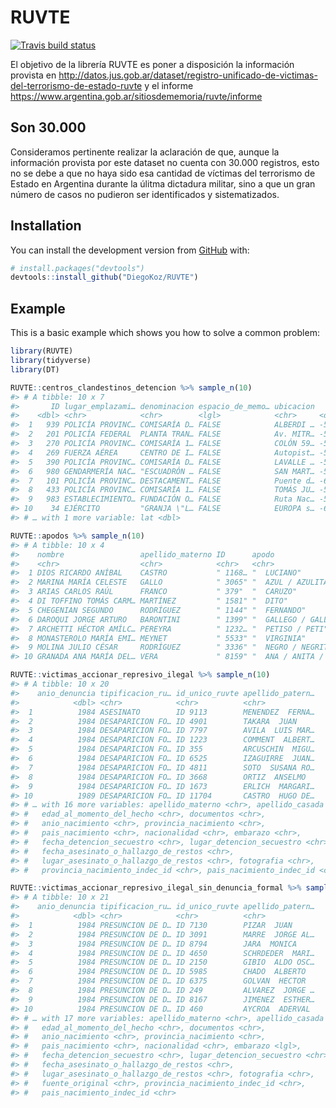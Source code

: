 
<!-- README.md is generated from README.Rmd. Please edit that file -->

# RUVTE

<!-- badges: start -->

[![Travis build
status](https://travis-ci.org/DiegoKoz/RUVTE.svg?branch=master)](https://travis-ci.org/DiegoKoz/RUVTE)
<!--[![Codecov test coverage](https://codecov.io/gh/DiegoKoz/RUVTE/branch/master/graph/badge.svg)](https://codecov.io/gh/DiegoKoz/RUVTE?branch=master)-->
<!-- badges: end -->

El objetivo de la librería RUVTE es poner a disposición la información
provista en
<http://datos.jus.gob.ar/dataset/registro-unificado-de-victimas-del-terrorismo-de-estado-ruvte>
y el informe
<https://www.argentina.gob.ar/sitiosdememoria/ruvte/informe>

## Son 30.000

Consideramos pertinente realizar la aclaración de que, aunque la
información provista por este dataset no cuenta con 30.000 registros,
esto no se debe a que no haya sido esa cantidad de víctimas del
terrorismo de Estado en Argentina durante la úlitma dictadura militar,
sino a que un gran número de casos no pudieron ser identificados y
sistematizados.

## Installation

You can install the development version from
[GitHub](https://github.com/) with:

``` r
# install.packages("devtools")
devtools::install_github("DiegoKoz/RUVTE")
```

## Example

This is a basic example which shows you how to solve a common problem:

``` r
library(RUVTE)
library(tidyverse)
library(DT)
```

``` r
RUVTE::centros_clandestinos_detencion %>% sample_n(10)
#> # A tibble: 10 x 7
#>       ID lugar_emplazami… denominacion espacio_de_memo… ubicacion   lon
#>    <dbl> <chr>            <chr>        <lgl>            <chr>     <dbl>
#>  1   939 POLICÍA PROVINC… COMISARÍA D… FALSE            ALBERDI … -58.7
#>  2   201 POLICÍA FEDERAL  PLANTA TRAN… FALSE            Av. MITR… -58.3
#>  3   270 POLICÍA PROVINC… COMISARÍA 1… FALSE            COLÓN 59… -59.3
#>  4   269 FUERZA AÉREA     CENTRO DE I… FALSE            Autopist… -58.5
#>  5   390 POLICÍA PROVINC… COMISARÍA D… FALSE            LAVALLE … -59.2
#>  6   980 GENDARMERÍA NAC… "ESCUADRÓN … FALSE            SAN MART… -58.8
#>  7   101 POLICÍA PROVINC… DESTACAMENT… FALSE            Puente d… -63.9
#>  8   433 POLICÍA PROVINC… COMISARÍA 1… FALSE            TOMÁS JU… -58.6
#>  9   983 ESTABLECIMIENTO… FUNDACIÓN O… FALSE            Ruta Nac… -58.9
#> 10    34 EJÉRCITO         "GRANJA \"L… FALSE            EUROPA s… -66.3
#> # … with 1 more variable: lat <dbl>
```

``` r
RUVTE::apodos %>% sample_n(10)
#> # A tibble: 10 x 4
#>    nombre                 apellido_materno ID      apodo                   
#>    <chr>                  <chr>            <chr>   <chr>                   
#>  1 DIOS RICARDO ANÍBAL    CASTRO           " 1168… "  LUCIANO"             
#>  2 MARINA MARÍA CELESTE   GALLO            " 3065" "  AZUL / AZULITA"      
#>  3 ARIAS CARLOS RAÚL      FRANCO           " 379"  "  CARUZO"              
#>  4 DI TOFFINO TOMÁS CARM… MARTÍNEZ         " 1581" "  DITO"                
#>  5 CHEGENIAN SEGUNDO      RODRÍGUEZ        " 1144" "  FERNANDO"            
#>  6 DAROQUI JORGE ARTURO   BARONTINI        " 1399" "  GALLEGO / GALLEGUITO…
#>  7 ARCHETTI HÉCTOR AMÍLC… PEREYRA          " 1232… "  PETISO / PETI"       
#>  8 MONASTEROLO MARÍA EMI… MEYNET           " 5533" "  VIRGINIA"            
#>  9 MOLINA JULIO CÉSAR     RODRÍGUEZ        " 3336" "  NEGRO / NEGRITO"     
#> 10 GRANADA ANA MARÍA DEL… VERA             " 8159" "  ANA / ANITA / ANI"
```

``` r
RUVTE::victimas_accionar_represivo_ilegal %>% sample_n(10)
#> # A tibble: 10 x 20
#>    anio_denuncia tipificacion_ru… id_unico_ruvte apellido_patern…
#>            <dbl> <chr>            <chr>          <chr>           
#>  1          1984 ASESINATO        ID 9113        MENENDEZ  FERNA…
#>  2          1984 DESAPARICION FO… ID 4901        TAKARA  JUAN    
#>  3          1984 DESAPARICION FO… ID 7797        AVILA  LUIS MAR…
#>  4          1984 DESAPARICION FO… ID 1223        COMMENT  ALBERT…
#>  5          1984 DESAPARICION FO… ID 355         ARCUSCHIN  MIGU…
#>  6          1984 DESAPARICION FO… ID 6525        IZAGUIRRE  JUAN…
#>  7          1984 DESAPARICION FO… ID 4811        SOTO  SUSANA RO…
#>  8          1984 DESAPARICION FO… ID 3668        ORTIZ  ANSELMO  
#>  9          1984 DESAPARICION FO… ID 1673        ERLICH  MARGARI…
#> 10          1989 DESAPARICION FO… ID 11704       CASTRO  HUGO DE…
#> # … with 16 more variables: apellido_materno <chr>, apellido_casada <chr>,
#> #   edad_al_momento_del_hecho <chr>, documentos <chr>,
#> #   anio_nacimiento <chr>, provincia_nacimiento <chr>,
#> #   pais_nacimiento <chr>, nacionalidad <chr>, embarazo <chr>,
#> #   fecha_detencion_secuestro <chr>, lugar_detencion_secuestro <chr>,
#> #   fecha_asesinato_o_hallazgo_de_restos <chr>,
#> #   lugar_asesinato_o_hallazgo_de_restos <chr>, fotografia <chr>,
#> #   provincia_nacimiento_indec_id <chr>, pais_nacimiento_indec_id <chr>
```

``` r
RUVTE::victimas_accionar_represivo_ilegal_sin_denuncia_formal %>% sample_n(10)
#> # A tibble: 10 x 21
#>    anio_denuncia tipificacion_ru… id_unico_ruvte apellido_patern…
#>            <dbl> <chr>            <chr>          <chr>           
#>  1          1984 PRESUNCION DE D… ID 7130        PIZAR  JUAN     
#>  2          1984 PRESUNCION DE D… ID 3091        MARRE  JORGE AL…
#>  3          1984 PRESUNCION DE D… ID 8794        JARA  MONICA    
#>  4          1984 PRESUNCION DE D… ID 4650        SCHRDEDER  MARI…
#>  5          1984 PRESUNCION DE D… ID 2150        GIBIO  ALDO OSC…
#>  6          1984 PRESUNCION DE D… ID 5985        CHADO  ALBERTO  
#>  7          1984 PRESUNCION DE D… ID 6375        GOLVAN  HECTOR  
#>  8          1984 PRESUNCION DE D… ID 249         ALVAREZ  JORGE …
#>  9          1984 PRESUNCION DE D… ID 8167        JIMENEZ  ESTHER…
#> 10          1984 PRESUNCION DE D… ID 460         AYCROA  ADERVAL 
#> # … with 17 more variables: apellido_materno <chr>, apellido_casada <chr>,
#> #   edad_al_momento_del_hecho <chr>, documentos <chr>,
#> #   anio_nacimiento <chr>, provincia_nacimiento <chr>,
#> #   pais_nacimiento <chr>, nacionalidad <chr>, embarazo <lgl>,
#> #   fecha_detencion_secuestro <chr>, lugar_detencion_secuestro <chr>,
#> #   fecha_asesinato_o_hallazgo_de_restos <chr>,
#> #   lugar_asesinato_o_hallazgo_de_restos <chr>, fotografia <chr>,
#> #   fuente_original <chr>, provincia_nacimiento_indec_id <chr>,
#> #   pais_nacimiento_indec_id <chr>
```
